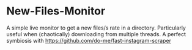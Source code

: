 # New-Files-Monitor
A simple live monitor to get a new files/s rate in a directory. Particularly useful when (chaotically) downloading from multiple threads. A perfect symbiosis with https://github.com/do-me/fast-instagram-scraper
